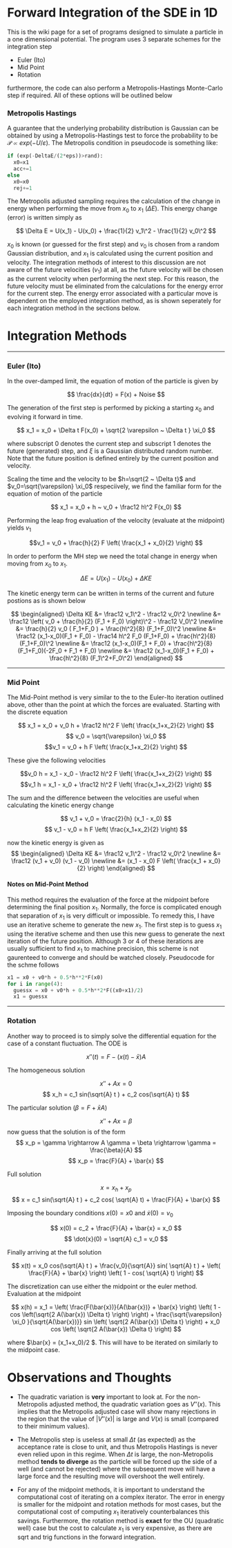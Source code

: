 # Forward Integration of the SDE in 1D

This is the wiki page for a set of programs designed to simulate a particle in a one dimensional potential. The program uses 3 separate schemes for the integration step

 * Euler (Ito)
 * Mid Point
 * Rotation

furthermore, the code can also perform a Metropolis-Hastings Monte-Carlo step if required. All of these options will be outlined below

### Metropolis Hastings
A guarantee that the underlying probability distribution is Gaussian can be obtained by using a Metropolis-Hastings test to force the probability to be $\mathcal{P} \propto exp(-U/\varepsilon)$. The Metropolis condition in pseudocode is something like:

``` python
if (exp(-DeltaE/(2*eps))>rand):
  x0=x1
  acc+=1
else
  x0=x0
  rej+=1
```

The Metropolis adjusted sampling requires the calculation of the change in energy when performing the move from $x_0$ to $x_1$ ($\Delta E$). This energy change (error) is written simply as

$$ \Delta E = U(x_1) - U(x_0) + \frac{1}{2} v_1\^2 - \frac{1}{2} v_0\^2 $$

$x_0$ is known (or guessed for the first step) and $v_0$ is chosen from a random Gaussian distribution, and $x_1$ is calculated using the current position and velocity. The integration methods of interest to this discussion are not aware of the future velocities ($v_1$) at all, as the future velocity will be chosen as the current velocity when performing the next step. For this reason, the future velocity must be eliminated from the calculations for the energy error for the current step. The energy error associated with a particular move is dependent on the employed integration method, as is shown seperately for each integration method in the sections below.

# Integration Methods

----------------------------------------------
### Euler (Ito)

In the over-damped limit, the equation of motion of the particle is given by 

$$ \frac{dx}{dt} = F(x) + Noise $$

The generation of the first step is performed by picking a starting $x_0$ and evolving it forward in time. 

$$ x_1 = x_0 + \Delta t F(x_0) + \sqrt{2 \varepsilon ~ \Delta t } \xi_0 $$

where subscript 0 denotes the current step and subscript 1 denotes the future (generated) step, and $\xi$ is a Gaussian distributed random number. Note that the future position is defined entirely by the current position and velocity.

Scaling the time and the velocity to be $h=\sqrt{2 ~ \Delta t}$ and $v_0=\sqrt{\varepsilon} \xi_0$ respeciively, we find the familiar form for the equation of motion of the particle

$$ x_1 = x_0 + h ~ v_0 + \frac12 h\^2 F(x_0) $$

Performing the leap frog evaluation of the velocity (evaluate at the midpoint) yields $v_1$

$$v_1 = v_0 + \frac{h}{2} F \left( \frac{x_1 + x_0}{2} \right) $$

In order to perform the MH step we need the total change in energy when moving from $x_0$ to $x_1$.

$$\Delta E = U(x_1) - U(x_0) + \Delta KE$$

The kinetic energy term can be written in terms of the current and future postions as is shown below

$$ \begin{aligned} 
\Delta KE &= \frac12 v_1\^2 - \frac12 v_0\^2 \newline
&= \frac12 \left( v_0 + \frac{h}{2} (F_1 + F_0) \right)\^2 - \frac12 V_0\^2 \newline
&= \frac{h}{2} v_0  ( F_1+F_0 ) + \frac{h\^2}{8} (F_1+F_0)\^2 \newline
&= \frac12 (x_1-x_0)(F_1 + F_0) - \frac14  h\^2 F_0 (F_1+F_0) + \frac{h\^2}{8} (F_1+F_0)\^2 \newline
&= \frac12 (x_1-x_0)(F_1 + F_0) + \frac{h\^2}{8} (F_1+F_0)(-2F_0 + F_1 + F_0) \newline
&= \frac12 (x_1-x_0)(F_1 + F_0) + \frac{h\^2}{8} (F_1\^2+F_0\^2) \end{aligned} 
$$

----------------------------------------------
### Mid Point

The Mid-Point method is very similar to the to the Euler-Ito iteration outlined above, other than the point at which the forces are evaluated. Starting with the discrete equation

$$ x_1 = x_0 + v_0 h + \frac12 h\^2 F \left( \frac{x_1+x_2}{2} \right) $$
$$ v_0 = \sqrt{\varepsilon} \xi_0 $$
$$v_1 = v_0 + h F \left( \frac{x_1+x_2}{2} \right) $$

These give the following velocities

$$v_0 h = x_1 - x_0 - \frac12 h\^2 F \left( \frac{x_1+x_2}{2} \right) $$
$$v_1 h = x_1 - x_0 + \frac12 h\^2 F \left( \frac{x_1+x_2}{2} \right) $$

The sum and the difference between the velocities are useful when calculating the kinetic energy change

$$ v_1 + v_0 = \frac{2}{h} (x_1 - x_0) $$
$$ v_1 - v_0 = h F \left( \frac{x_1+x_2}{2} \right) $$

now the kinetic energy is given as
$$ \begin{aligned} 
\Delta KE &= \frac12 v_1\^2 - \frac12 v_0\^2 \newline
&= \frac12 (v_1 + v_0) (v_1 - v_0) \newline
&=  (x_1 - x_0) F \left( \frac{x_1 + x_0}{2} \right) \end{aligned} 
$$

#### Notes on Mid-Point Method

This method requires the evaluation of the force at the midpoint before determining the final position $x_1$. Normally, the force is complicated enough that separation of $x_1$ is very difficult or impossible. To remedy this, I have use an iterative scheme to generate the new $x_1$. The first step is to guess $x_1$ using the iterative scheme and then use this new guess to generate the next iteration of the future position. Although 3 or 4 of these iterations are usually sufficient to find $x_1$ to machine precision, this scheme is not gaurenteed to converge and should be watched closely. Pseudocode for the schme follows

``` python
x1 = x0 + v0*h + 0.5*h**2*F(x0)
for i in range(4):
  guessx = x0 + v0*h + 0.5*h**2*F((x0+x1)/2)
  x1 = guessx
```

----------------------------------------------
### Rotation
Another way to proceed is to simply solve the differential equation for the case of a constant fluctuation. The ODE is

$$ x''(t) = F - (x(t) - \bar{x} ) A $$

The homogeneous solution

$$ x'' + A x = 0 $$
$$ x_h = c_1 sin(\sqrt{A} t )  + c_2 cos(\sqrt{A} t) $$

The particular solution ($\beta = F + \bar{x} A$)

$$ x'' + A x = \beta $$
now guess that the solution is of the form
$$ x_p = \gamma \rightarrow A \gamma = \beta \rightarrow \gamma = \frac{\beta}{A} $$
$$ x_p = \frac{F}{A} + \bar{x} $$

Full solution

$$ x = x_h + x_p $$
$$ x = c_1 sin(\sqrt{A} t ) + c_2 cos( \sqrt{A} t) + \frac{F}{A} + \bar{x} $$

Imposing the boundary conditions $x(0) = x0$ and $\dot{x}(0) = v_0$

$$ x(0) = c_2 + \frac{F}{A} + \bar{x} = x_0 $$
$$ \dot{x}(0) = \sqrt{A} c_1 = v_0 $$

Finally arriving at the full solution

$$ x(t) = x_0 cos(\sqrt{A} t ) + \frac{v_0}{\sqrt{A}} sin( \sqrt{A} t ) + \left( \frac{F}{A} + \bar{x} \right) \left( 1 - cos( \sqrt{A} t) \right) $$

The discretization can use either the midpoint or the euler method. Evaluation at the midpoint 

$$ x(h) = x_1 = \left( \frac{F(\bar{x})}{A(\bar{x})} + \bar{x} \right) \left( 1 - cos \left(\sqrt{2 A(\bar{x}) \Delta t} \right) \right) + \frac{\sqrt{\varepsilon} \xi_0 }{\sqrt{A(\bar{x})}} sin \left( \sqrt{2 A(\bar{x}) \Delta t} \right) + x_0 cos \left( \sqrt{2 A(\bar{x}) \Delta t} \right) $$

where $\bar{x} = (x_1+x_0)/2 $. This will have to be iterated on similarly to the midpoint case.


# Observations and Thoughts

* The quadratic variation  is **very** important to look at. For the non-Metropolis adjusted method, the quadratic variation goes as $V''(x)$. This implies that the Metropolis adjusted case will show many rejections in the region that the value of $|V''(x)|$ is large and $V(x)$ is small (compared to their minimum values).

* The Metropolis step is useless at small $\Delta t$ (as expected) as the acceptance rate is close to unit, and thus Metropolis Hastings is never even relied upon in this regime. When $\Delta t$ is large, the non-Metropolis method **tends to diverge** as the particle will be forced up the side of a well (and cannot be rejected) where the subsequent move will have a large force and the resulting move will overshoot the well entirely.

* For any of the midpoint methods, it is important to understand the computational cost of iterating on a complex iterator. The error in energy is smaller for the midpoint and rotation methods for most cases, but the computational cost of computing $x_1$ iteratively counterbalances this savings. Furthermore, the rotation method is **exact** for the OU (quadratic well) case but the cost to calculate $x_1$ is very expensive, as there are sqrt and trig functions in the forward integration.
